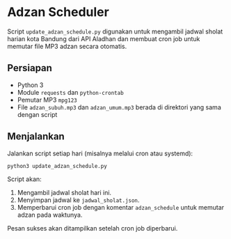 # Adzan Scheduler

Script `update_adzan_schedule.py` digunakan untuk mengambil jadwal sholat harian kota Bandung dari API Aladhan dan membuat cron job untuk memutar file MP3 adzan secara otomatis.

## Persiapan

- Python 3
- Module `requests` dan `python-crontab`
- Pemutar MP3 `mpg123`
- File `adzan_subuh.mp3` dan `adzan_umum.mp3` berada di direktori yang sama dengan script

## Menjalankan

Jalankan script setiap hari (misalnya melalui cron atau systemd):

```bash
python3 update_adzan_schedule.py
```

Script akan:

1. Mengambil jadwal sholat hari ini.
2. Menyimpan jadwal ke `jadwal_sholat.json`.
3. Memperbarui cron job dengan komentar `adzan_schedule` untuk memutar adzan pada waktunya.

Pesan sukses akan ditampilkan setelah cron job diperbarui.
